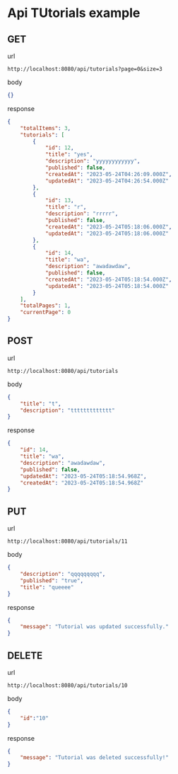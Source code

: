 # Api TUtorials example
## GET
url
```text
http://localhost:8080/api/tutorials?page=0&size=3
```

body
```json
{}
```

response
```json
{
    "totalItems": 3,
    "tutorials": [
        {
            "id": 12,
            "title": "yes",
            "description": "yyyyyyyyyyyy",
            "published": false,
            "createdAt": "2023-05-24T04:26:09.000Z",
            "updatedAt": "2023-05-24T04:26:54.000Z"
        },
        {
            "id": 13,
            "title": "r",
            "description": "rrrrr",
            "published": false,
            "createdAt": "2023-05-24T05:18:06.000Z",
            "updatedAt": "2023-05-24T05:18:06.000Z"
        },
        {
            "id": 14,
            "title": "wa",
            "description": "awadawdaw",
            "published": false,
            "createdAt": "2023-05-24T05:18:54.000Z",
            "updatedAt": "2023-05-24T05:18:54.000Z"
        }
    ],
    "totalPages": 1,
    "currentPage": 0
}
```

## POST
url
```text
http://localhost:8080/api/tutorials
```

body
```json
{
    "title": "t",
    "description": "ttttttttttttt"
}
```

response
```json
{
    "id": 14,
    "title": "wa",
    "description": "awadawdaw",
    "published": false,
    "updatedAt": "2023-05-24T05:18:54.968Z",
    "createdAt": "2023-05-24T05:18:54.968Z"
}
```

## PUT
url
```text
http://localhost:8080/api/tutorials/11
```

body
```json
{
    "description": "qqqqqqqqq",
    "published": "true",
    "title": "queeee"
}
```

response
```json
{
    "message": "Tutorial was updated successfully."
}
```

## DELETE
url
```text
http://localhost:8080/api/tutorials/10
```

body
```json
{
    "id":"10"
}
```

response
```json
{
    "message": "Tutorial was deleted successfully!"
}
```